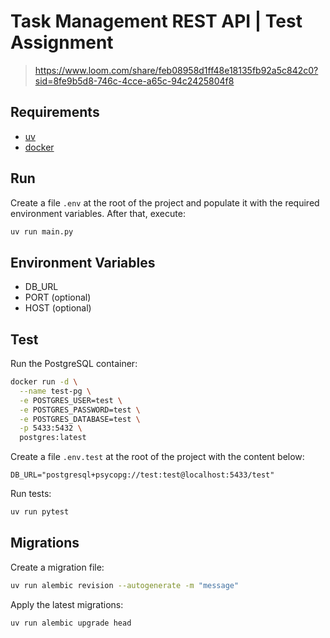 # Task Management REST API | Test Assignment

> https://www.loom.com/share/feb08958d1ff48e18135fb92a5c842c0?sid=8fe9b5d8-746c-4cce-a65c-94c2425804f8

## Requirements

-  [uv](https://docs.astral.sh/uv/)
-  [docker](https://www.docker.com/)

## Run

Create a file `.env` at the root of the project and populate it with the required environment variables. After that, execute:

```bash
uv run main.py
```

## Environment Variables

-  DB_URL
-  PORT (optional)
-  HOST (optional)

## Test

Run the PostgreSQL container:
```bash
docker run -d \
  --name test-pg \
  -e POSTGRES_USER=test \
  -e POSTGRES_PASSWORD=test \
  -e POSTGRES_DATABASE=test \
  -p 5433:5432 \
  postgres:latest
```

Create a file `.env.test` at the root of the project with the content below:
```env
DB_URL="postgresql+psycopg://test:test@localhost:5433/test"
```

Run tests:
```bash
uv run pytest
```

## Migrations
Create a migration file:
```bash
uv run alembic revision --autogenerate -m "message"
```
Apply the latest migrations:
```bash
uv run alembic upgrade head
```
